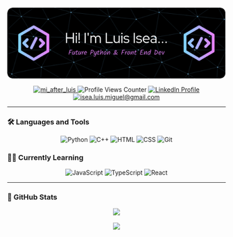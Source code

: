 <p align="center">
  <img src="./github-header-image.png" alt="Personal Github Header"/>
</p>

<p align="center"> 
  <a href="https://twitter.com/mi_after_luis" target="_blank">
    <img src="https://img.shields.io/twitter/follow/mi_after_luis?color=00acee&logo=twitter&style=for-the-badge" alt="mi_after_luis"/>
  </a> 
  <img src="https://komarev.com/ghpvc/?username=lmisea&style=for-the-badge&color=blueviolet" alt="Profile Views Counter">
  <a href="https://www.linkedin.com/in/luis-miguel-isea/" target="_blank">
    <img src="https://img.shields.io/badge/linkedin-%230077B5.svg?style=for-the-badge&logo=linkedin&logoColor=white" alt="LinkedIn Profile"/>
  </a>
  <a href="mailto:isea.luis.miguel@gmail.com" target="_blank">
    <img src="https://img.shields.io/badge/Gmail-D14836?style=for-the-badge&logo=gmail&logoColor=white" alt="isea.luis.miguel@gmail.com"/>
  </a>
</p>

---

### :hammer_and_wrench: Languages and Tools
<p align="center">
  <img src="https://img.shields.io/badge/python-3670A0?style=for-the-badge&logo=python&logoColor=ffdd54" alt="Python"/> 
  <img src="https://img.shields.io/badge/c++-%2300599C.svg?style=for-the-badge&logo=c%2B%2B&logoColor=white" alt="C++"/>
  <img src="https://img.shields.io/badge/html5-%23E34F26.svg?style=for-the-badge&logo=html5&logoColor=white" alt="HTML"/>
  <img src="https://img.shields.io/badge/css3-%231572B6.svg?style=for-the-badge&logo=css3&logoColor=white" alt="CSS"/>
  <img src="https://img.shields.io/badge/git-%23F05033.svg?style=for-the-badge&logo=git&logoColor=white" alt="Git"/>
</p>

### 📖📔 Currently Learning
<p align="center">
  <img src="https://img.shields.io/badge/javascript-%23323330.svg?style=for-the-badge&logo=javascript&logoColor=%23F7DF1E" alt="JavaScript"/>
  <img src="https://img.shields.io/badge/typescript-%23007ACC.svg?style=for-the-badge&logo=typescript&logoColor=white" alt="TypeScript"/>
  <img src="https://img.shields.io/badge/react-%2320232a.svg?style=for-the-badge&logo=react&logoColor=%2361DAFB" alt="React"/>
</p>

---

### 🥇 GitHub Stats
<p align="center">
  <a href="https://git.io/streak-stats">
    <img src="https://streak-stats.demolab.com?user=lmisea&theme=black-ice"/>
  </a> 
</p>

<p align="center">
  <a href="https://github.com/anuraghazra/github-readme-stats">
    <img src="https://github-readme-stats-delta-plum.vercel.app/api/top-langs/?username=lmisea&theme=react&title_color=00E6FE&bg_color=131313&layout=compact"/>
  </a>
</p>

<!---
LuimiDev/LuimiDev is a ✨ special ✨ repository because its `README.md` (this file) appears on your GitHub profile.
You can click the Preview link to take a look at your changes.
https://github-readme-stats-delta-plum.vercel.app/
--->
